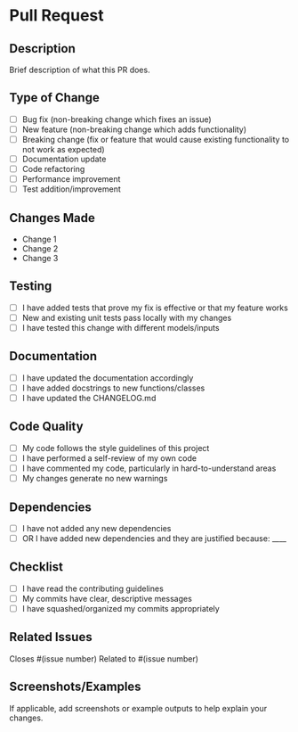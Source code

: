 # Pull Request

## Description
Brief description of what this PR does.

## Type of Change
- [ ] Bug fix (non-breaking change which fixes an issue)
- [ ] New feature (non-breaking change which adds functionality)
- [ ] Breaking change (fix or feature that would cause existing functionality to not work as expected)
- [ ] Documentation update
- [ ] Code refactoring
- [ ] Performance improvement
- [ ] Test addition/improvement

## Changes Made
- Change 1
- Change 2
- Change 3

## Testing
- [ ] I have added tests that prove my fix is effective or that my feature works
- [ ] New and existing unit tests pass locally with my changes
- [ ] I have tested this change with different models/inputs

## Documentation
- [ ] I have updated the documentation accordingly
- [ ] I have added docstrings to new functions/classes
- [ ] I have updated the CHANGELOG.md

## Code Quality
- [ ] My code follows the style guidelines of this project
- [ ] I have performed a self-review of my own code
- [ ] I have commented my code, particularly in hard-to-understand areas
- [ ] My changes generate no new warnings

## Dependencies
- [ ] I have not added any new dependencies
- [ ] OR I have added new dependencies and they are justified because: ____

## Checklist
- [ ] I have read the contributing guidelines
- [ ] My commits have clear, descriptive messages
- [ ] I have squashed/organized my commits appropriately

## Related Issues
Closes #(issue number)
Related to #(issue number)

## Screenshots/Examples
If applicable, add screenshots or example outputs to help explain your changes.
